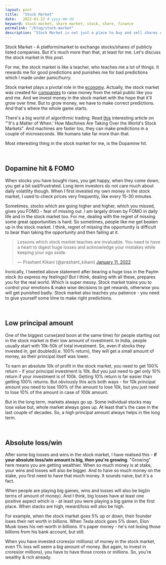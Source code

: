 ```yaml
---
layout: post
title:  "Stock Market"
date:   2022-01-22 # yyyy-mm-dd
keyword: stock market, share market, stock, share, finance
permalink: "/blog/stock-market"
description: "Stock Market is not just a place to buy and sell shares of companies. It's far more than that."
---
```


Stock Market - A platform/market to exchange stocks/shares of publicly listed companies. But it's much more than that, at least for me. Let's discuss the stock market in this post.

For me, the stock market is like a teacher, who teaches me a lot of things. It rewards me for good predictions and punishes me for bad predictions which I made under panic/hurry.

Stock market plays a pivotal role in the <a href="https://prashantkikani.com/blog/economy-and-finance" target="_blank">economy</a>. Actually, the stock market was created for <a href="https://prashantkikani.com/blog/startup-ecosystem" target="_blank">companies</a> to raise money from the retail public like you and me. And we invest money in the stock market with the hope that it'll grow over time. But to grow money, we have to make correct predictions. And that's where the whole game starts.

There's a big world of algorithmic trading. Read <a href="https://time.com/5751190/investing-machine-learning-marcos-de-lopez-prado/" target="_blank">this</a> interesting article on "'It's a Matter of When.' How Machines Are Taking Over the World's Stock Markets". And machines are faster too, they can make predictions in a couple of microseconds. We humans take far more than that.

Most interesting thing in the stock market for me, is the Dopamine hit.

<br/>

## Dopamine hit & FOMO

When stocks you have bought rises, you get happy, when they come down, you get a bit sad/frustrated. Long term investors do not care much about daily volatility though. When I first invested my own money in the stock market, I used to check prices very frequently, like every 15-30 minutes.

Sometimes, stocks which are going higher and higher, which you missed, gives you FOMO - fear of missing out. I am largely driven by FOMO in daily life and in the stock market too. For me, dealing with the regret of missing some great opportunities is hard. So sometimes, people like me get beaten up in the stock market. I think, regret of missing the opportunity is difficult to bear than taking the opportunity and then failing at it.

<blockquote class="twitter-tweet"><p lang="en" dir="ltr">Lessons which stock market teaches are invaluable. You need to have a heart to digest huge losses and acknowledge your mistakes while keeping your ego aside.</p>&mdash; Prashant Kikani (@prashant_kikani) <a href="https://twitter.com/prashant_kikani/status/1480814569870135296?ref_src=twsrc%5Etfw">January 11, 2022</a></blockquote> <script async src="https://platform.twitter.com/widgets.js" charset="utf-8"></script>

Ironically, I tweeted above statement after bearing a huge loss in the Paytm stock (to express my feelings)! But I think, dealing with all these, prepares you for the real world. Which is super messy. Stock market trains you to control your emotions & make wise decisions to get rewards, otherwise you will get punished badly. Stock market also teaches you patience - you need to give yourself some time to make right predictions.

<br/>

## Low principal amount

One of the biggest curse(and boon at the same time) for people starting out in the stock market is their low amount of investment. In India, people usually start with 10k-50k of total investment. So, even if stocks they invested in, get doubled(i.e. 100% return), they will get a small amount of money, as their principal itself was lower.

To earn an absolute 10k of profit in the stock market, you need to get 100% return - if your principal investment is 10k. But you just need to get only 10% return if your investment is of 100k. Getting 10% return is far easier than getting 100% returns. But obviously this acts both ways - for 10k principal amount you need to lose 100% of the amount to lose 10k, but you just need to lose 10% of the amount in case of 100k amount.

But in the long term, markets always go up. Some individual stocks may lose value but, whole market always goes up. At least that's the case in the last couple of decades. So, a high principal amount always helps in the long term.

<br/>

## Absolute loss/win

After some big losses and wins in the stock market, I have realised this - <b>if your absolute loss/win amount is big, then you're growing</b>. "Growing" here means you are getting wealthier. When so much money is at stake, your wins and losses will also be bigger. And to have so much money on the stake, you first need to have that much money. It sounds naive, but it's a fact.

When people are playing big games, wins and losses will also be big(in terms of amount of money). And I think, big losses have at least one positive aspect which is - at least you were playing a big game in the first place. When stacks are high, reward/loss will also be high.

For example, when the stock market goes 5% up or down, their founder loses their net worth in billions. When Tesla stock goes 5% down, Elon Musk loses his net-worth in billions. It's paper money - he's not losing those billions from his bank account, but still.

When you have invested crores(or millions) of money in the stock market, even 1% loss will seem a big amount of money. But again, to invest in crores(or millions), you have to have those crores or millions. So, you're wealthy & rich already.  






